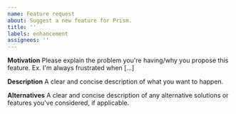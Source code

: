 ```yaml
---
name: Feature request
about: Suggest a new feature for Prism.
title: ''
labels: enhancement
assignees: ''
---
```


**Motivation**
Please explain the problem you're having/why you propose this feature. Ex. I'm always frustrated when [...]

**Description**
A clear and concise description of what you want to happen.

**Alternatives**
A clear and concise description of any alternative solutions or features you've considered, if applicable.
